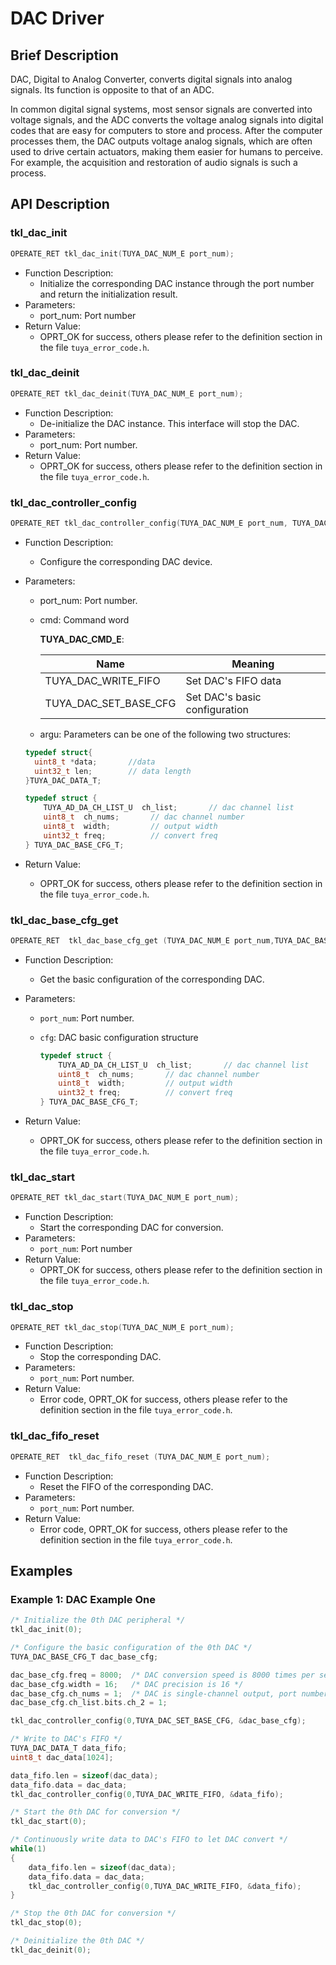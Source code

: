 # DAC Driver

## Brief Description

DAC, Digital to Analog Converter, converts digital signals into analog signals. Its function is opposite to that of an ADC.

In common digital signal systems, most sensor signals are converted into voltage signals, and the ADC converts the voltage analog signals into digital codes that are easy for computers to store and process. After the computer processes them, the DAC outputs voltage analog signals, which are often used to drive certain actuators, making them easier for humans to perceive. For example, the acquisition and restoration of audio signals is such a process.

## API Description

### tkl_dac_init

```c
OPERATE_RET tkl_dac_init(TUYA_DAC_NUM_E port_num);
```

- Function Description:
  - Initialize the corresponding DAC instance through the port number and return the initialization result.
- Parameters:
  - port_num: Port number
- Return Value:
  - OPRT_OK for success, others please refer to the definition section in the file `tuya_error_code.h`.

### tkl_dac_deinit

```c
OPERATE_RET tkl_dac_deinit(TUYA_DAC_NUM_E port_num);
```

- Function Description:
  - De-initialize the DAC instance. This interface will stop the DAC.
- Parameters:
  - port_num: Port number.
- Return Value:
  - OPRT_OK for success, others please refer to the definition section in the file `tuya_error_code.h`.

### tkl_dac_controller_config

```c
OPERATE_RET tkl_dac_controller_config(TUYA_DAC_NUM_E port_num, TUYA_DAC_CMD_E cmd, void * argu);
```

- Function Description:
  - Configure the corresponding DAC device.
- Parameters:

  - port_num: Port number.
  - cmd: Command word

    **TUYA_DAC_CMD_E**:

    | Name                  | Meaning                       |
    | --------------------- | ----------------------------- |
    | TUYA_DAC_WRITE_FIFO   | Set DAC's FIFO data           |
    | TUYA_DAC_SET_BASE_CFG | Set DAC's basic configuration |

  - argu: Parameters can be one of the following two structures:

  ```c
  typedef struct{
  	uint8_t *data;       //data
  	uint32_t len;        // data length
  }TUYA_DAC_DATA_T;
  ```

  ```c
  typedef struct {
      TUYA_AD_DA_CH_LIST_U  ch_list;       // dac channel list
      uint8_t  ch_nums;       // dac channel number
      uint8_t  width;         // output width
      uint32_t freq;          // convert freq
  } TUYA_DAC_BASE_CFG_T;
  ```

- Return Value:
  - OPRT_OK for success, others please refer to the definition section in the file `tuya_error_code.h`.

### tkl_dac_base_cfg_get

```c
OPERATE_RET  tkl_dac_base_cfg_get (TUYA_DAC_NUM_E port_num,TUYA_DAC_BASE_CFG_T *cfg);
```

- Function Description:
  - Get the basic configuration of the corresponding DAC.
- Parameters:

  - `port_num`: Port number.
  - `cfg`: DAC basic configuration structure

    ```c
    typedef struct {
        TUYA_AD_DA_CH_LIST_U  ch_list;       // dac channel list
        uint8_t  ch_nums;       // dac channel number
        uint8_t  width;         // output width
        uint32_t freq;          // convert freq
    } TUYA_DAC_BASE_CFG_T;
    ```

- Return Value:

  - OPRT_OK for success, others please refer to the definition section in the file `tuya_error_code.h`.

### tkl_dac_start

```c
OPERATE_RET tkl_dac_start(TUYA_DAC_NUM_E port_num);
```

- Function Description:
  - Start the corresponding DAC for conversion.
- Parameters:
  - `port_num`: Port number
- Return Value:
  - OPRT_OK for success, others please refer to the definition section in the file `tuya_error_code.h`.

### tkl_dac_stop

```c
OPERATE_RET tkl_dac_stop(TUYA_DAC_NUM_E port_num);
```

- Function Description:
  - Stop the corresponding DAC.
- Parameters:
  - `port_num`: Port number.
- Return Value:
  - Error code, OPRT_OK for success, others please refer to the definition section in the file `tuya_error_code.h`.

### tkl_dac_fifo_reset

```c
OPERATE_RET  tkl_dac_fifo_reset (TUYA_DAC_NUM_E port_num);
```

- Function Description:
  - Reset the FIFO of the corresponding DAC.
- Parameters:
  - `port_num`: Port number.
- Return Value:
  - Error code, OPRT_OK for success, others please refer to the definition section in the file `tuya_error_code.h`.

## Examples

### Example 1: DAC Example One

```c
/* Initialize the 0th DAC peripheral */
tkl_dac_init(0);

/* Configure the basic configuration of the 0th DAC */
TUYA_DAC_BASE_CFG_T dac_base_cfg;

dac_base_cfg.freq = 8000;  /* DAC conversion speed is 8000 times per second */
dac_base_cfg.width = 16;   /* DAC precision is 16 */
dac_base_cfg.ch_nums = 1;  /* DAC is single-channel output, port number is 2 (chs_cfg = 2) */
dac_base_cfg.ch_list.bits.ch_2 = 1;

tkl_dac_controller_config(0,TUYA_DAC_SET_BASE_CFG, &dac_base_cfg);

/* Write to DAC's FIFO */
TUYA_DAC_DATA_T data_fifo;
uint8_t dac_data[1024];

data_fifo.len = sizeof(dac_data);
data_fifo.data = dac_data;
tkl_dac_controller_config(0,TUYA_DAC_WRITE_FIFO, &data_fifo);

/* Start the 0th DAC for conversion */
tkl_dac_start(0);

/* Continuously write data to DAC's FIFO to let DAC convert */
while(1)
{
    data_fifo.len = sizeof(dac_data);
	data_fifo.data = dac_data;
	tkl_dac_controller_config(0,TUYA_DAC_WRITE_FIFO, &data_fifo);
}

/* Stop the 0th DAC for conversion */
tkl_dac_stop(0);

/* Deinitialize the 0th DAC */
tkl_dac_deinit(0);
```
